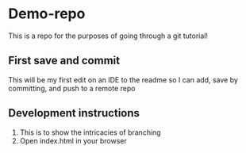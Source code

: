 # Demo-repo
This is a repo for the purposes of going through a git tutorial!

## First save and commit
This will be my first edit on an IDE to the readme so I can add, save by committing, and push to a remote repo

## Development instructions
1. This is to show the intricacies of branching
2. Open index.html in your browser